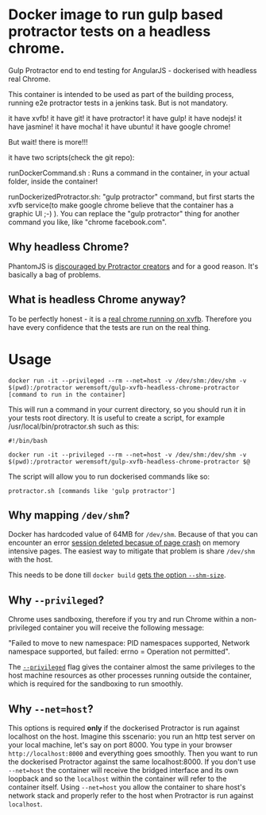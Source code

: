 # Docker image to run gulp based protractor tests on a headless chrome.

Gulp Protractor end to end testing for AngularJS - dockerised with headless real Chrome.

This container is intended to be used as part of the building process, running e2e protractor tests in a jenkins task. But is not mandatory.

it have xvfb!
it have git!
it have protractor!
it have gulp!
it have nodejs!
it have jasmine!
it have mocha!
it have ubuntu!
it have google chrome!

But wait! there is more!!!

it have two scripts(check the git repo):

runDockerCommand.sh : Runs a command in the container, in your actual folder, inside the container!

runDockerizedProtractor.sh:  "gulp protractor" command, but first starts the xvfb service(to make google chrome believe that the container has a graphic UI ;-) ). You can replace the "gulp protractor" thing for another command you like, like "chrome facebook.com".


## Why headless Chrome?

PhantomJS is [discouraged by Protractor creators](https://angular.github.io/protractor/#/browser-setup#setting-up-phantomjs) and for a good reason. It's basically a bag of problems. 

## What is headless Chrome anyway?

To be perfectly honest - it is a [real chrome running on xvfb](http://tobyho.com/2015/01/09/headless-browser-testing-xvfb/). Therefore you have every confidence that the tests are run on the real thing.

# Usage

```
docker run -it --privileged --rm --net=host -v /dev/shm:/dev/shm -v $(pwd):/protractor weremsoft/gulp-xvfb-headless-chrome-protractor [command to run in the container]
```

This will run a command in your current directory, so you should run it in your tests root directory. It is useful to create a script, for example /usr/local/bin/protractor.sh such as this:

```
#!/bin/bash

docker run -it --privileged --rm --net=host -v /dev/shm:/dev/shm -v $(pwd):/protractor weremsoft/gulp-xvfb-headless-chrome-protractor $@
```

The script will allow you to run dockerised commands like so:

```
protractor.sh [commands like 'gulp protractor']
```

## Why mapping `/dev/shm`?

Docker has hardcoded value of 64MB for `/dev/shm`. Because of that you can encounter an error [session deleted becasue of page crash](https://bugs.chromium.org/p/chromedriver/issues/detail?id=1097) on memory intensive pages. The easiest way to mitigate that problem is share `/dev/shm` with the host.

This needs to be done till `docker build` [gets the option `--shm-size`](https://github.com/docker/docker/issues/2606).

## Why `--privileged`?

Chrome uses sandboxing, therefore if you try and run Chrome within a non-privileged container you will receive the following message:

"Failed to move to new namespace: PID namespaces supported, Network namespace supported, but failed: errno = Operation not permitted".

The [`--privileged`](https://docs.docker.com/engine/reference/run/#runtime-privilege-and-linux-capabilities) flag gives the container almost the same privileges to the host machine resources as other processes running outside the container, which is required for the sandboxing to run smoothly.

## Why `--net=host`?

This options is required **only** if the dockerised Protractor is run against localhost on the host. Imagine this sscenario: you run an http test server on your local machine, let's say on port 8000. You type in your browser `http://localhost:8000` and everything goes smoothly. Then you want to run the dockerised Protractor against the same localhost:8000. If you don't use `--net=host` the container will receive the bridged interface and its own loopback and so the `localhost` within the container will refer to the container itself. Using `--net=host` you allow the container to share host's network stack and properly refer to the host when Protractor is run against `localhost`.

